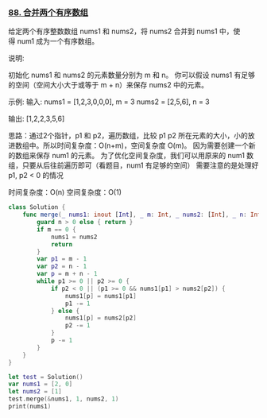 ### [88. 合并两个有序数组](https://leetcode-cn.com/problems/merge-sorted-array/)

给定两个有序整数数组 nums1 和 nums2，将 nums2 合并到 nums1 中，使得 num1 成为一个有序数组。
 
说明:

初始化 nums1 和 nums2 的元素数量分别为 m 和 n。
你可以假设 nums1 有足够的空间（空间大小大于或等于 m + n）来保存 nums2 中的元素。

示例: 
输入:
nums1 = [1,2,3,0,0,0], m = 3
nums2 = [2,5,6],       n = 3

输出: [1,2,2,3,5,6]

思路：通过2个指针，p1 和 p2，遍历数组，比较 p1 p2 所在元素的大小，小的放进数组中。所以时间复杂度：O(n+m)，空间复杂度 O(m)。
因为需要创建一个新的数组来保存 num1 的元素。
为了优化空间复杂度，我们可以用原来的 num1 数组，只要从后往前遍历即可（看题目，num1 有足够的空间）
需要注意的是处理好 p1, p2 < 0 的情况

时间复杂度：O(n)
空间复杂度：O(1)


```swift
class Solution {
    func merge(_ nums1: inout [Int], _ m: Int, _ nums2: [Int], _ n: Int) {        
        guard n > 0 else { return }
        if m == 0 {
            nums1 = nums2
            return
        }
        var p1 = m - 1
        var p2 = n - 1
        var p = m + n - 1
        while p1 >= 0 || p2 >= 0 {
            if p2 < 0 || (p1 >= 0 && nums1[p1] > nums2[p2]) {
                nums1[p] = nums1[p1]
                p1 -= 1
            } else {
                nums1[p] = nums2[p2]
                p2 -= 1
            }
            p -= 1
        } 
    }
}

let test = Solution()
var nums1 = [2, 0]
let nums2 = [1]
test.merge(&nums1, 1, nums2, 1)
print(nums1)

```

